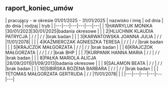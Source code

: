 ## raport_koniec_umów
| pracujący   - w okresie 01/01/2025 - 31/01/2025
|                  nazwisko i imię                | od dnia  | do dnia  | rodzaj                  | tryb               |
|---|---|---|---|---|---|
|  1|HAWRYLUK MONIKA                              |30/01/2023|30/01/2025|badania okresowe         |                    |
|  2|HLUCHNIK KLAUDIA PATRYCJA                    |  /  /    |  /  /    |brak badan               |                    |
|  3|KARWATOWSKA JOANNA JULIA                     |  /  /    |11/01/2078|                         |                    |
|  4|KAŹMIERCZAK AGNIESZKA TERESA                 |  /  /    |  /  /    |brak badan               |                    |
|  5|KRAJCZOK MAŁGORZATA                          |  /  /    |  /  /    |brak badan               |                    |
|  6|KRAJCZOK MAŁGORZATA                          |  /  /    |  /  /    |brak BHP                 |                    |
|  7|KURPANIK HANNA MARIA                         |  /  /    |  /  /    |brak badan               |                    |
|  8|PAŁKA MARIOLA ALICJA                         |28/09/2011|01/09/2013|badania okresowe         |                    |
|  9|SALAMON BEATA                                |  /  /    |  /  /    |brak badan               |                    |
| 10|SIBIRSKA BOŻENA BARBARA                      |  /  /    |  /  /    |brak badan               |                    |
| 11|TOMAS MAŁGORZATA GERTRUDA                    |  /  /    |11/01/2078|                         |                    |
|---|---|---|---|---|---|


